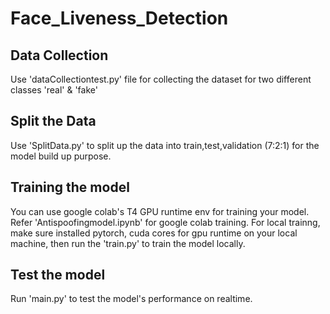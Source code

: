 # Face_Liveness_Detection

## Data Collection
Use 'dataCollectiontest.py' file for collecting the dataset for two different classes 'real' & 'fake'

## Split the Data
Use 'SplitData.py' to split up the data into train,test,validation (7:2:1) for the model build up purpose.

## Training the model
You can use google colab's T4 GPU runtime env for training your model.
Refer 'Antispoofingmodel.ipynb' for google colab training.
For local trainng, make sure installed pytorch, cuda cores for gpu runtime on your local machine, then run the 'train.py' to train the model locally.

## Test the model

Run 'main.py' to test the model's performance on realtime.
